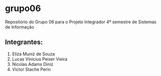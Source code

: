 # grupo06 <br>
Repositório do Grupo 06 para o Projeto Integrador 4º semestre de Sistemas de Informação <br>
## Integrantes:
1. Eliza Muniz de Souza
1. Lucas Vinicius Peixer Vieira
1. Nicolas Adams Diniz
1. Victor Stache Perin
